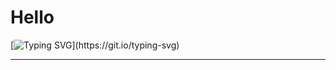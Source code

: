 
<h1>Hello</h1>

[![Typing SVG](https://readme-typing-svg.herokuapp.com?lines=Nice+to+meet+you,+I'm+Ronald...;A+student+from+Baybay+City+Leyte...)](https://git.io/typing-svg)


---
